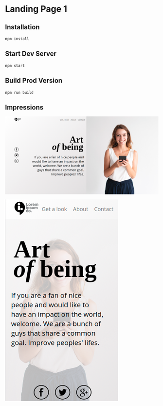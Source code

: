 # Landing Page 1


## Installation

```
npm install
```

## Start Dev Server

```
npm start
```

## Build Prod Version

```
npm run build
```

## Impressions

![](desktop.png)

![](mobile.png)

